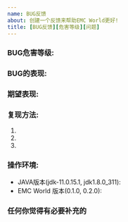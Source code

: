 ```yaml
---
name: BUG反馈
about: 创建一个反馈来帮助EMC World更好!
title: [BUG反馈][危害等级][问题]
---
```


<!--
注意: 请您在提交该issue前先搜索issue中是否有重复issue,请您更改您的标题中除了[BUG]反馈的另外两项
-->

### BUG危害等级:
<!-- 

[无害] [客户端] [轻微] [中级] [严重] [致命] [崩溃]

客户端: 含有对玩家自身不利的恶性BUG、渲染错误、对FPS影响较大等操作。

无害: 含有无条件飞行或透视、改变全服属性、合成创造专属物品等会影响到游戏平衡性的操作。

轻微: 含有单物品复制、无视领地限制进行传送、区块加载、一次性破坏所有可采掘方块达到或超过25格等操作。

严重: 含有可在短时间内刷出大量任意物品、无视领地限制进行破坏、对服务器TPS影响较大等操作。

致命: 含有使服务器崩溃或回档、地图区块损坏、执行OP命令等致命操作。

请您根据对应的bug现象来填写bug的危害等级
-->

### BUG的表现:



### 期望表现:

<!-- 请描写如果没有该bug应该会是什么样子的 -->

### 复现方法:

<!-- 可以复现该bug的具体操作 -->

1. 

2. 

3. 

### 操作环境:

- JAVA版本(jdk-11.0.15.1, jdk1.8.0_311):
- EMC World 版本(0.1.0, 0.2.0):

### 任何你觉得有必要补充的
